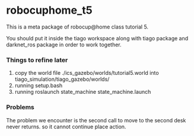 # robocuphome_t5

This is a meta package of robocup@home class tutorial 5.

You should put it inside the tiago workspace along with tiago package and darknet_ros package in order to work together.

### Things to refine later

1. copy the world file ./ics_gazebo/worlds/tutorial5.world into tiago_simulation/tiago_gazebo/worlds/
2. running setup.bash
3. running roslaunch state_machine state_machine.launch

### Problems

The problem we encounter is the second call to move to the second desk never returns. so it cannot continue place action.